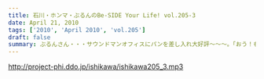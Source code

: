 ```yaml
---
title: 石川・ホンマ・ぶるんのBe-SIDE Your Life! vol.205-3
date: April 21, 2010
tags: ['2010', 'April 2010', 'vol.205']
draft: false
summary: ぶるんさん・・・サウンドマンオフィスにパンを差し入れ大好評～～～。「おう！もってきな・・・」三田のクロワッサンに流れる昭和的な人情～NAMAE
---
```


http://project-phi.ddo.jp/ishikawa/ishikawa205_3.mp3